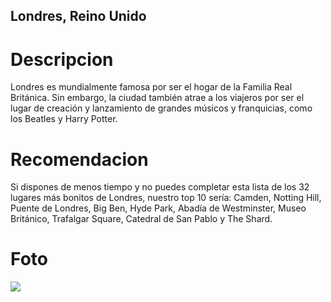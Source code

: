 ## Londres, Reino Unido

# Descripcion
Londres es mundialmente famosa por ser el hogar de la Familia Real Británica. Sin embargo, la ciudad también atrae a los viajeros por ser el lugar de creación y lanzamiento de grandes músicos y franquicias, como los Beatles y Harry Potter.

# Recomendacion
Si dispones de menos tiempo y no puedes completar esta lista de los 32 lugares más bonitos de Londres, nuestro top 10 sería: Camden, Notting Hill, Puente de Londres, Big Ben, Hyde Park, Abadía de Westminster, Museo Británico, Trafalgar Square, Catedral de San Pablo y The Shard.

# Foto
![](https://cdn2.civitatis.com/reino-unido/londres/guia/londres-nuit)